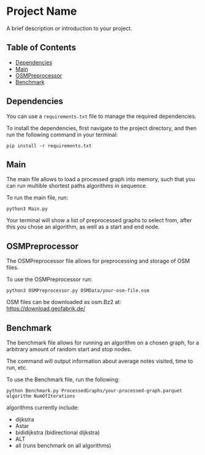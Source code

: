 # Project Name

A brief description or introduction to your project.

## Table of Contents

- [Dependencies](#dependencies)
- [Main](#main)
- [OSMPreprocessor](#osmpreprocessor)
- [Benchmark](#benchmark)


## Dependencies

You can use a `requirements.txt` file to manage the required dependencies. 

To install the dependencies, first navigate to the project directory, and then run the following command in your terminal:

```
pip install -r requirements.txt
```

## Main

The main file allows to load a processed graph into memory, such that you can run multible shortest paths algorithms in sequence.

To run the main file, run:

```
python3 Main.py
```

Your terminal will show a list of preprocessed graphs to select from, after this you chose an algorithm, as well as a start and end node.

## OSMPreprocessor

The OSMPreprocessor file allows for preprocessing and storage of OSM files. 

To use the OSMPreprocessor run:

```
python3 OSMPreprocessor.py OSMData/your-osm-file.osm
```

OSM files can be downloaded as osm.Bz2 at: https://download.geofabrik.de/

## Benchmark

The benchmark file allows for running an algorithm on a chosen graph, for a arbitrary amount of random start and stop nodes.

The command will output information about average notes visited, time to run, etc.

To use the Benchmark file, run the following:

```
python Benchmark.py ProcessedGraphs/your-processed-graph.parquet algorithm NumOfIterations
```

algorithms currently include:
* dijkstra
* Astar
* bididijkstra (bidirectional dijkstra)
* ALT
* all (runs benchmark on all algorithms)
